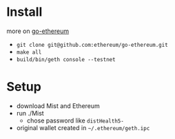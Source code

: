 # Install

more on [go-ethereum](https://github.com/ethereum/go-ethereum)

* `git clone git@github.com:ethereum/go-ethereum.git`
* `make all`
* `build/bin/geth console --testnet`

# Setup

* download Mist and Ethereum
* run ./Mist
  * chose password like `distHealth5-`
* original wallet created in `~/.ethereum/geth.ipc`


